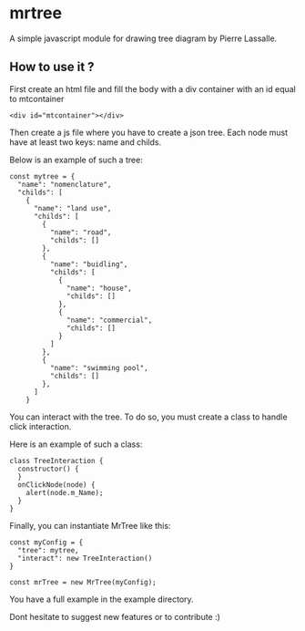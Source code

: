 # mrtree
A simple javascript module for drawing tree diagram by Pierre Lassalle.

## How to use it ?

First create an html file and fill the body with a div container with an id equal to mtcontainer

```
<div id="mtcontainer"></div>
```
Then create a js file where you have to create a json tree. Each node must have at least two keys: name and childs.

Below is an example of such a tree:

```
const mytree = {
  "name": "nomenclature",
  "childs": [
    {
      "name": "land use",
      "childs": [
        {
          "name": "road",
          "childs": []
        },
        {
          "name": "buidling",
          "childs": [
            {
              "name": "house",
              "childs": []
            },
            {
              "name": "commercial",
              "childs": []
            }
          ]
        },
        {
          "name": "swimming pool",
          "childs": []
        },
      ]
    }
```

You can interact with the tree. To do so, you must create a class to handle click interaction.

Here is an example of such a class:

```
class TreeInteraction {
  constructor() {
  }
  onClickNode(node) {
    alert(node.m_Name);
  }
}
```

Finally, you can instantiate MrTree like this:


```
const myConfig = {
  "tree": mytree,
  "interact": new TreeInteraction()
}

const mrTree = new MrTree(myConfig);
```

You have a full example in the example directory.


Dont hesitate to suggest new features or to contribute :) 
